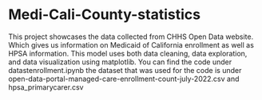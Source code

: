 # Medi-Cali-County-statistics
This project showcases the data collected from CHHS Open Data website. Which gives us information on Medicaid of California enrollment as well as HPSA information. 
This model uses both data cleaning, data exploration, and data visualization using matplotlib.
You can find the code under datastenrollment.ipynb
the dataset that was used for the code is under open-data-portal-managed-care-enrollment-count-july-2022.csv and hpsa_primarycarer.csv
